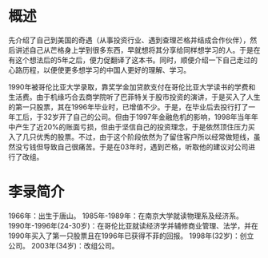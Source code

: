 # 概述
  先介绍了自己到美国的奇遇（从事投资行业、遇到查理芒格并结成合作伙伴），然后讲述自己从芒格身上学到很多东西，早就想将其分享给同样想学习的人。于是在有这个想法后的5年之后，便力促翻译了这本书。同时，顺便介绍一下自己走过的心路历程，以便使更多想学习的中国人更好的理解、学习。

  1990年被哥伦比亚大学录取，靠奖学金加贷款支付在哥伦比亚大学读书的学费和生活费。由于机缘巧合去商学院听了巴菲特关于股市投资的演讲，于是买入了人生的第一只股票，其在1996年毕业时，已增值不少。于是，在毕业后去投行打了一年工后，于32岁开了自己的公司。但由于1997年金融危机的影响，1998年当年年中产生了近20%的账面亏损，但由于坚信自己的投资理念，于是依然顶住压力买入了几只优秀的股票。不过，由于这个阶段依然为了留住客户所以经常做短线，虽然没亏钱但导致自己很痛苦。于是在03年时，遇到芒格，听取他的建议对公司进行了改组。

# 李录简介
1966年：出生于唐山。
1985年-1989年：在南京大学就读物理系及经济系。
1990年-1996年(24-30岁)：在哥伦比亚就读经济学并辅修商业管理、法学，并在1990年买入了第一只股票且在1996年已获得不菲的回报。
1998年(32岁)：创立公司。
2003年(34岁)：改组公司。

